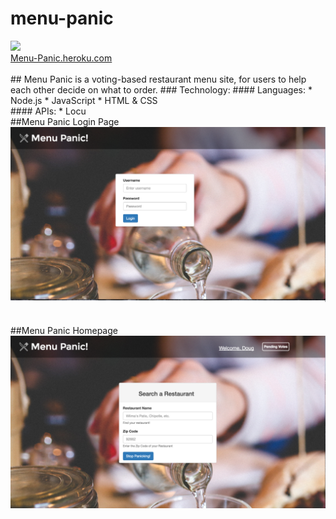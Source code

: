 # menu-panic
<img src="http://i.imgur.com/GaXJMhY.png"/>
<br>
<a href="http://menu-panic.heroku.com">Menu-Panic.heroku.com</a>
<br>
<br>
## Menu Panic is a voting-based restaurant menu site, for users to help each other decide on what to order.  
### Technology:
#### Languages:
* Node.js
* JavaScript
* HTML & CSS
<br>
#### APIs:
* Locu
<br>
##Menu Panic Login Page
<img src="https://github.com/douglascrisona/menu-panic/blob/master/public/images/Login-Page.png"/>
<br>
<br>
<br>
##Menu Panic Homepage
<img src="https://github.com/douglascrisona/menu-panic/blob/master/public/images/Home-Page.png"/>
